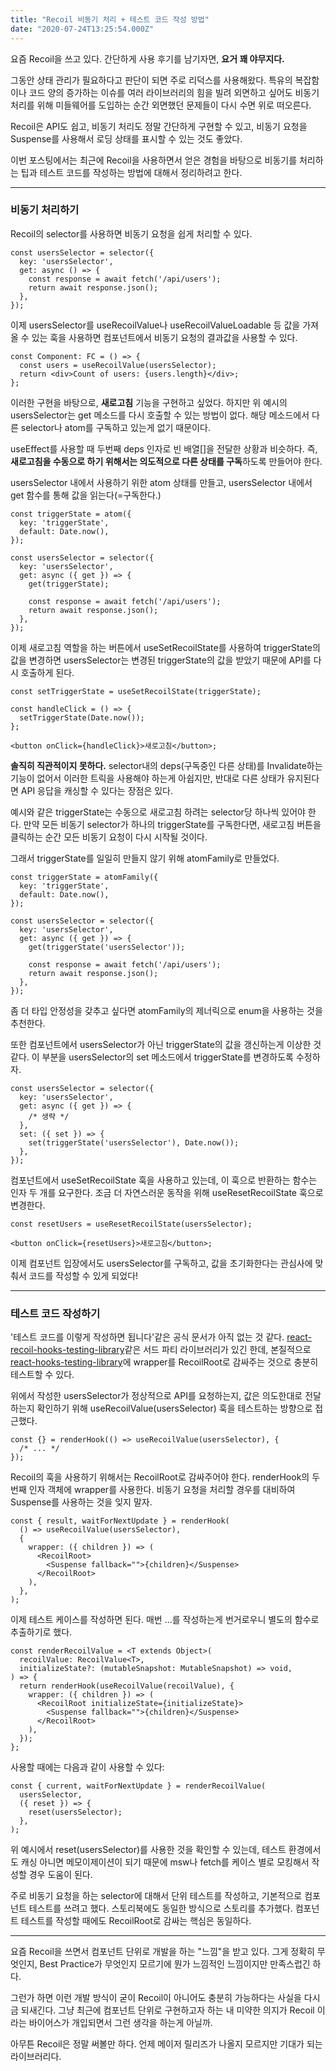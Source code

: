 ```yaml
---
title: "Recoil 비동기 처리 + 테스트 코드 작성 방법"
date: "2020-07-24T13:25:54.000Z"
---
```


요즘 Recoil을 쓰고 있다. 간단하게 사용 후기를 남기자면, **요거 꽤 야무지다.**

그동안 상태 관리가 필요하다고 판단이 되면 주로 리덕스를 사용해왔다. 특유의 복잡함이나 코드 양의 증가하는 이슈를 여러 라이브러리의 힘을 빌려 외면하고 싶어도 비동기 처리를 위해 미들웨어를 도입하는 순간 외면했던 문제들이 다시 수면 위로 떠오른다.

Recoil은 API도 쉽고, 비동기 처리도 정말 간단하게 구현할 수 있고, 비동기 요청을 Suspense를 사용해서 로딩 상태를 표시할 수 있는 것도 좋았다.

이번 포스팅에서는 최근에 Recoil을 사용하면서 얻은 경험을 바탕으로 비동기를 처리하는 팁과 테스트 코드를 작성하는 방법에 대해서 정리하려고 한다.

---

### **비동기 처리하기**

Recoil의 selector를 사용하면 비동기 요청을 쉽게 처리할 수 있다.

```
const usersSelector = selector({
  key: 'usersSelector',
  get: async () => {
    const response = await fetch('/api/users');
    return await response.json();
  },
});
```

이제 usersSelector를 useRecoilValue나 useRecoilValueLoadable 등 값을 가져올 수 있는 훅을 사용하면 컴포넌트에서 비동기 요청의 결과값을 사용할 수 있다.

```
const Component: FC = () => {
  const users = useRecoilValue(usersSelector);
  return <div>Count of users: {users.length}</div>;
};
```

이러한 구현을 바탕으로, **새로고침** 기능을 구현하고 싶었다. 하지만 위 예시의 usersSelector는 get 메소드를 다시 호출할 수 있는 방법이 없다. 해당 메소드에서 다른 selector나 atom를 구독하고 있는게 없기 때문이다.

useEffect를 사용할 때 두번째 deps 인자로 빈 배열\[\]을 전달한 상황과 비슷하다. 즉, **새로고침을 수동으로 하기 위해서는 의도적으로 다른 상태를 구독**하도록 만들어야 한다.

usersSelector 내에서 사용하기 위한 atom 상태를 만들고, usersSelector 내에서 get 함수를 통해 값을 읽는다(=구독한다.)

```
const triggerState = atom({
  key: 'triggerState',
  default: Date.now(),
});

const usersSelector = selector({
  key: 'usersSelector',
  get: async ({ get }) => {
    get(triggerState);

    const response = await fetch('/api/users');
    return await response.json();
  },
});
```

이제 새로고침 역할을 하는 버튼에서 useSetRecoilState를 사용하여 triggerState의 값을 변경하면 usersSelector는 변경된 triggerState의 값을 받았기 때문에 API를 다시 호출하게 된다.

```
const setTriggerState = useSetRecoilState(triggerState);

const handleClick = () => {
  setTriggerState(Date.now());
};

<button onClick={handleClick}>새로고침</button>;
```

**솔직히 직관적이지 못하다.** selector내의 deps(구독중인 다른 상태)를 Invalidate하는 기능이 없어서 이러한 트릭을 사용해야 하는게 아쉽지만, 반대로 다른 상태가 유지된다면 API 응답을 캐싱할 수 있다는 장점은 있다.

예시와 같은 triggerState는 수동으로 새로고침 하려는 selector당 하나씩 있어야 한다. 만약 모든 비동기 selector가 하나의 triggerState를 구독한다면, 새로고침 버튼을 클릭하는 순간 모든 비동기 요청이 다시 시작될 것이다.

그래서 triggerState를 일일히 만들지 않기 위해 atomFamily로 만들었다.

```
const triggerState = atomFamily({
  key: 'triggerState',
  default: Date.now(),
});

const usersSelector = selector({
  key: 'usersSelector',
  get: async ({ get }) => {
    get(triggerState('usersSelector'));

    const response = await fetch('/api/users');
    return await response.json();
  },
});
```

좀 더 타입 안정성을 갖추고 싶다면 atomFamily의 제너릭으로 enum을 사용하는 것을 추천한다.

또한 컴포넌트에서 usersSelector가 아닌 triggerState의 값을 갱신하는게 이상한 것 같다. 이 부분을 usersSelector의 set 메소드에서 triggerState를 변경하도록 수정하자.

```
const usersSelector = selector({
  key: 'usersSelector',
  get: async ({ get }) => {
    /* 생략 */
  },
  set: ({ set }) => {
    set(triggerState('usersSelector'), Date.now());
  },
});
```

컴포넌트에서 useSetRecoilState 훅을 사용하고 있는데, 이 훅으로 반환하는 함수는 인자 두 개를 요구한다. 조금 더 자연스러운 동작을 위해 useResetRecoilState 훅으로 변경한다.

```
const resetUsers = useResetRecoilState(usersSelector);

<button onClick={resetUsers}>새로고침</button>;
```

이제 컴포넌트 입장에서도 usersSelector를 구독하고, 값을 초기화한다는 관심사에 맞춰서 코드를 작성할 수 있게 되었다!

---

### **테스트 코드 작성하기**

'테스트 코드를 이렇게 작성하면 됩니다'같은 공식 문서가 아직 없는 것 같다. [react-recoil-hooks-testing-library](https://www.npmjs.com/package/react-recoil-hooks-testing-library)같은 서드 파티 라이브러리가 있긴 한데, 본질적으로 [react-hooks-testing-library](https://github.com/testing-library/react-hooks-testing-library)에 wrapper를 RecoilRoot로 감싸주는 것으로 충분히 테스트할 수 있다.

위에서 작성한 usersSelector가 정상적으로 API를 요청하는지, 값은 의도한대로 전달하는지 확인하기 위해 useRecoilValue(usersSelector) 훅을 테스트하는 방향으로 접근했다.

```
const {} = renderHook(() => useRecoilValue(usersSelector), {
  /* ... */
});
```

Recoil의 훅을 사용하기 위해서는 RecoilRoot로 감싸주어야 한다. renderHook의 두번째 인자 객체에 wrapper를 사용한다. 비동기 요청을 처리할 경우를 대비하여 Suspense를 사용하는 것을 잊지 말자.

```
const { result, waitForNextUpdate } = renderHook(
  () => useRecoilValue(usersSelector),
  {
    wrapper: ({ children }) => (
      <RecoilRoot>
        <Suspense fallback="">{children}</Suspense>
      </RecoilRoot>
    ),
  },
);
```

이제 테스트 케이스를 작성하면 된다. 매번 <RecoilRoot>...</RecoilRoot>를 작성하는게 번거로우니 별도의 함수로 추출하기로 했다.

```
const renderRecoilValue = <T extends Object>(
  recoilValue: RecoilValue<T>,
  initializeState?: (mutableSnapshot: MutableSnapshot) => void,
) => {
  return renderHook(useRecoilValue(recoilValue), {
    wrapper: ({ children }) => (
      <RecoilRoot initializeState={initializeState}>
        <Suspense fallback="">{children}</Suspense>
      </RecoilRoot>
    ),
  });
};
```

사용할 때에는 다음과 같이 사용할 수 있다:

```
const { current, waitForNextUpdate } = renderRecoilValue(
  usersSelector,
  ({ reset }) => {
    reset(usersSelector);
  },
);
```

위 예시에서 reset(usersSelector)를 사용한 것을 확인할 수 있는데, 테스트 환경에서도 캐싱 아니면 메모이제이션이 되기 때문에 msw나 fetch를 케이스 별로 모킹해서 작성할 경우 도움이 된다.

주로 비동기 요청을 하는 selector에 대해서 단위 테스트를 작성하고, 기본적으로 컴포넌트 테스트를 쓰려고 했다. 스토리북에도 동일한 방식으로 스토리를 추가했다. 컴포넌트 테스트를 작성할 때에도 RecoilRoot로 감싸는 핵심은 동일하다.

---

요즘 Recoil을 쓰면서 컴포넌트 단위로 개발을 하는 "느낌"을 받고 있다. 그게 정확히 무엇인지, Best Practice가 무엇인지 모르기에 뭔가 느낌적인 느낌이지만 만족스럽긴 하다.

그런가 하면 이런 개발 방식이 굳이 Recoil이 아니어도 충분히 가능하다는 사실을 다시금 되새긴다. 그냥 최근에 컴포넌트 단위로 구현하고자 하는 내 미약한 의지가 Recoil 이라는 바이어스가 개입되면서 그런 생각을 하는게 아닐까.

아무튼 Recoil은 정말 써볼만 하다. 언제 메이저 릴리즈가 나올지 모르지만 기대가 되는 라이브러리다.
